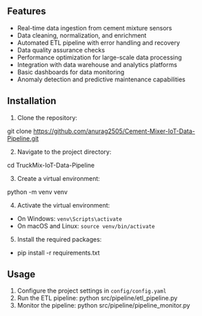 ## Features

- Real-time data ingestion from cement mixture sensors
- Data cleaning, normalization, and enrichment
- Automated ETL pipeline with error handling and recovery
- Data quality assurance checks
- Performance optimization for large-scale data processing
- Integration with data warehouse and analytics platforms
- Basic dashboards for data monitoring
- Anomaly detection and predictive maintenance capabilities


## Installation

1. Clone the repository:

git clone https://github.com/anurag2505/Cement-Mixer-IoT-Data-Pipeline.git

2. Navigate to the project directory:

cd TruckMix-IoT-Data-Pipeline

3. Create a virtual environment:

python -m venv venv

4. Activate the virtual environment:
- On Windows: `venv\Scripts\activate`
- On macOS and Linux: `source venv/bin/activate`

5. Install the required packages:

- pip install -r requirements.txt

## Usage

1. Configure the project settings in `config/config.yaml`
2. Run the ETL pipeline: python src/pipeline/etl_pipeline.py
3. Monitor the pipeline: python src/pipeline/pipeline_monitor.py

